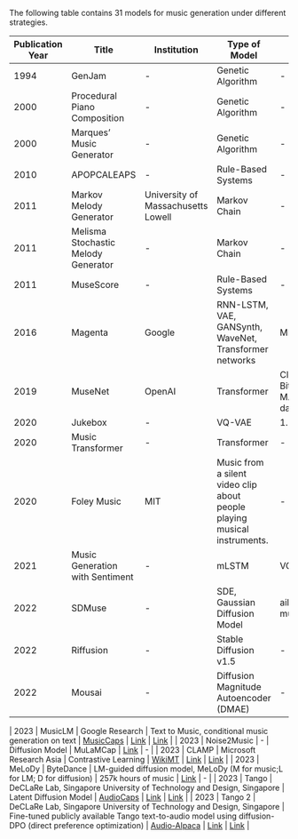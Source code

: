 The following table contains 31 models for music generation under different strategies.

| Publication Year | Title                                                                                        | Institution                         | Type of Model                              | Dataset                     | Paper                                                                                                 | Code |
|------------------|----------------------------------------------------------------------------------------------|-------------------------------------|--------------------------------------------|-----------------------------|-------------------------------------------------------------------------------------------------------|------|
| 1994             | GenJam                                                                                       | -                                   | Genetic Algorithm                           | -                           | [Link](https://doi.org/10.1109/MEC.2000.917844)                                                      | -    |
| 2000             | Procedural Piano Composition                                                                 | -                                   | Genetic Algorithm                           | -                           | [Link](https://doi.org/10.1109/TEVC.2020.3021504)                                                    | -    |
| 2000             | Marques’ Music Generator                                                                     | -                                   | Genetic Algorithm                           | -                           | [Link](https://doi.org/10.1109/TII.2020.2971324)                                                     | -    |
| 2010             | APOPCALEAPS                                                                                  | -                                   | Rule-Based Systems                          | -                           | [Link](https://doi.org/10.48550/arXiv.2001.03795)                                                    | -    |
| 2011             | Markov Melody Generator                                                                      | University of Massachusetts Lowell  | Markov Chain                                | -                           | [Link](https://doi.org/10.48550/arXiv.2107.05973)                                                    | -    |
| 2011             | Melisma Stochastic Melody Generator                                                          | -                                   | Markov Chain                                | -                           | [Link](https://doi.org/10.48550/arXiv.2001.03795)                                                    | -    |
| 2011             | MuseScore                                                                                    | -                                   | Rule-Based Systems                          | -                           | [Link](https://doi.org/10.48550/arXiv.2011.03017)                                                    | -    |
| 2016             | Magenta                                                                                      | Google                              | RNN-LSTM, VAE, GANSynth, WaveNet, Transformer networks | MIDI files                  | [Link](https://doi.org/10.1109/TPAMI.2020.2994888)                                                   | [Link](https://github.com/magenta/magenta)             |
| 2019             | MuseNet                                                                                      | OpenAI                              | Transformer                                 | ClassicalArchives, BitMidi, MAESTRO dataset  | [Link](https://doi.org/10.48550/arXiv.1907.04545)                                                    | [Link](https://github.com/openai/musenet)              |
| 2020             | Jukebox                                                                                      | -                                   | VQ-VAE                                      | 1.2 million songs           | [Link](https://doi.org/10.1109/TPAMI.2019.2905854)                                                    | [Link](https://github.com/openai/jukebox)              |
| 2020             | Music Transformer                                                                            | -                                   | Transformer                                 | -                           | [Link](https://doi.org/10.1109/TPAMI.2020.2994888)                                                   | [Link](https://github.com/jason9693/MusicTransformer)  |
| 2020             | Foley Music                                                                                  | MIT                                   | Music from a silent video clip about people playing musical instruments.                             | -                           | [Link](https://arxiv.org/abs/2007.10984)                                                    | [Link](https://github.com/chuangg/Foley-Music)      |
| 2021             | Music Generation with Sentiment                                                              | -                                   | mLSTM                                       | VGMIDI                      | [Link](https://doi.org/10.48550/arXiv.2101.04757)                                                    | [Link](https://github.com/YatingMusic/muse2midi)       |
| 2022             | SDMuse                                                                                       | -                                   | SDE, Gaussian Diffusion Model               | ailabs1k7 pop music dataset | [Link](https://doi.org/10.48550/arXiv.2012.03385)                                                    | [Link](https://github.com/SonyCSLParis/SDMuse)         |
| 2022             | Riffusion                                                                                    | -                                   | Stable Diffusion v1.5                       | -                           | [Link](https://doi.org/10.1109/TPAMI.2020.2994888)                                                   | [Link](https://github.com/stablediffusion)             |
| 2022             | Mousai                                                                                       | -                                   | Diffusion Magnitude Autoencoder (DMAE)      | -                           | [Link](https://doi.org/10.1109/TPAMI.2020.2994888)                                                   | [Link](https://github.com/SonyCSLParis/mousai)         |

| 2023             | MusicLM                                                                                      | Google Research                                   | Text to Music,  conditional music generation on text                 | [MusicCaps](https://www.kaggle.com/datasets/googleai/musiccaps)                           | [Link](https://arxiv.org/abs/2301.11325)                                                    | [Link](https://github.com/lucidrains/musiclm-pytorch)  |
| 2023             | Noise2Music                                                                                  | -                                   | Diffusion Model                             | MuLaMCap                           | [Link](https://arxiv.org/abs/2302.03917)                                                    | -      |
| 2023             | CLAMP | Microsoft Research Asia                                   | Contrastive Learning                        | [WikiMT](https://huggingface.co/datasets/sander-wood/wikimusictext)                           | [Link](https://arxiv.org/abs/2304.11029)                                                             | [Link](https://github.com/microsoft/muzic/tree/main/clamp)    |
| 2023             | MeLoDy                                                            | ByteDance                           | LM-guided diffusion model, MeLoDy (M for music;L for LM; D for diffusion)                   | 257k hours of music         | [Link](https://Efficient-MeLoDy.github.io/)                                                           | -    |
| 2023             | Tango              | DeCLaRe Lab, Singapore University of Technology and Design, Singapore                                   | Latent Diffusion Model                      | [AudioCaps](https://audiocaps.github.io/)                           | [Link](https://arxiv.org/abs/2304.13731)                                                             | [Link](https://github.com/declare-lab/tango)    |
| 2023             | Tango 2 | DeCLaRe Lab, Singapore University of Technology and Design, Singapore                                   | Fine-tuned publicly available Tango text-to-audio model using diffusion-DPO (direct preference optimization)              | [Audio-Alpaca](https://huggingface.co/datasets/declare-lab/audio-alpaca)                            | [Link](https://arxiv.org/abs/2404.09956)                                                             | [Link](https://tango2-web.github.io/)    |
